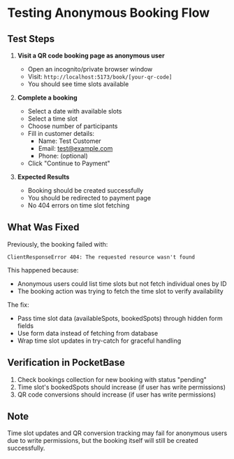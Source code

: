 # Testing Anonymous Booking Flow

## Test Steps

1. **Visit a QR code booking page as anonymous user**
   - Open an incognito/private browser window
   - Visit: `http://localhost:5173/book/[your-qr-code]`
   - You should see time slots available

2. **Complete a booking**
   - Select a date with available slots
   - Select a time slot
   - Choose number of participants
   - Fill in customer details:
     - Name: Test Customer
     - Email: test@example.com
     - Phone: (optional)
   - Click "Continue to Payment"

3. **Expected Results**
   - Booking should be created successfully
   - You should be redirected to payment page
   - No 404 errors on time slot fetching

## What Was Fixed

Previously, the booking failed with:
```
ClientResponseError 404: The requested resource wasn't found
```

This happened because:
- Anonymous users could list time slots but not fetch individual ones by ID
- The booking action was trying to fetch the time slot to verify availability

The fix:
- Pass time slot data (availableSpots, bookedSpots) through hidden form fields
- Use form data instead of fetching from database
- Wrap time slot updates in try-catch for graceful handling

## Verification in PocketBase

1. Check bookings collection for new booking with status "pending"
2. Time slot's bookedSpots should increase (if user has write permissions)
3. QR code conversions should increase (if user has write permissions)

## Note

Time slot updates and QR conversion tracking may fail for anonymous users due to write permissions, but the booking itself will still be created successfully. 